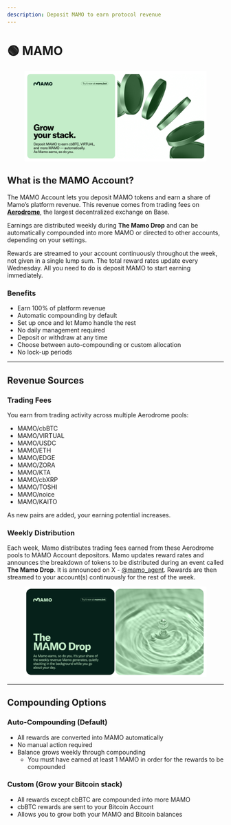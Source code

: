 ```yaml
---
description: Deposit MAMO to earn protocol revenue
---
```


# 🟢 MAMO

<figure><img src="../.gitbook/assets/1920x950 (2).png" alt=""><figcaption></figcaption></figure>

## What is the MAMO Account?

The MAMO Account lets you deposit MAMO tokens and earn a share of Mamo’s platform revenue. This revenue comes from trading fees on [**Aerodrome**](https://aerodrome.finance/), the largest decentralized exchange on Base.

Earnings are distributed weekly during **The Mamo Drop** and can be automatically compounded into more MAMO or directed to other accounts, depending on your settings.

Rewards are streamed to your account continuously throughout the week, not given in a single lump sum. The total reward rates update every Wednesday. All you need to do is deposit MAMO to start earning immediately.

### Benefits

* Earn 100% of platform revenue
* Automatic compounding by default
* Set up once and let Mamo handle the rest
* No daily management required
* Deposit or withdraw at any time
* Choose between auto-compounding or custom allocation
* No lock-up periods



***

## Revenue Sources

### Trading Fees

You earn from trading activity across multiple Aerodrome pools:

* MAMO/cbBTC
* MAMO/VIRTUAL
* MAMO/USDC
* MAMO/ETH
* MAMO/EDGE
* MAMO/ZORA
* MAMO/KTA
* MAMO/cbXRP
* MAMO/TOSHI
* MAMO/noice
* MAMO/KAITO

As new pairs are added, your earning potential increases.

### Weekly Distribution

Each week, Mamo distributes trading fees earned from these Aerodrome pools to MAMO Account depositors. Mamo updates reward rates and announces the breakdown of tokens to be distributed during an event called **The Mamo Drop**. It is announced on X - [@mamo\_agent](https://x.com/mamo_agent). Rewards are then streamed to your account(s) continuously for the rest of the week.

<figure><img src="../.gitbook/assets/image.png" alt=""><figcaption></figcaption></figure>



***

## Compounding Options

### Auto-Compounding (Default)

* All rewards are converted into MAMO automatically
* No manual action required
* Balance grows weekly through compounding
  * You must have earned at least 1 MAMO in order for the rewards to be compounded

### Custom (Grow your Bitcoin stack)

* All rewards except cbBTC are compounded into more MAMO
* cbBTC rewards are sent to your Bitcoin Account
* Allows you to grow both your MAMO and Bitcoin balances



<figure><img src="../.gitbook/assets/bitcointoggle - 01.gif" alt="" width="563"><figcaption></figcaption></figure>
